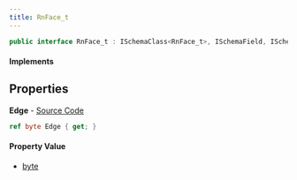 ```yaml
---
title: RnFace_t
---
```


```csharp
public interface RnFace_t : ISchemaClass<RnFace_t>, ISchemaField, ISchemaClass, INativeHandle
```

#### Implements

## Properties

**Edge** - [Source Code](https://github.com/swiftly-solution/swiftlys2/blob/main/managed/src/SwiftlyS2.Generated/Schemas/Interfaces/RnFace_t.cs#L16)

```csharp
ref byte Edge { get; }
```

#### Property Value

- [byte](https://learn.microsoft.com/dotnet/api/system.byte)

